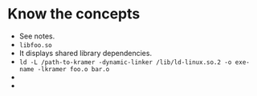 # Know the concepts

* See notes.
* `libfoo.so`
* It displays shared library dependencies.
* `ld -L /path-to-kramer -dynamic-linker /lib/ld-linux.so.2 -o exe-name -lkramer foo.o bar.o`
* 
*
